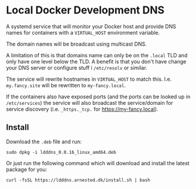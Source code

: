 # Local Docker Development DNS

A systemd service that will monitor your Docker host and provide
DNS names for containers with a `VIRTUAL_HOST` environment variable.

The domain names will be broadcast using multicast DNS.

A limitation of this is that domains name can only be on the `.local`
TLD and only have one level below the TLD. A benefit is that you don't
have change your DNS server or configure stuff i `/etc/resolv` or
similar.

The service will rewrite hostnames in `VIRTUAL_HOST` to match
this. I.e. `my.fancy.site` will be rewritten to `my-fancy.local`.

If the containers also have exposed ports (and the ports can be looked
up in `/etc/services`) the service will also broadcast the
service/domain for service discovery (i.e. `_https._tcp.` for
https://my-fancy.local).

## Install

Download the `.deb` file and run:

```console
sudo dpkg -i ldddns_0.0.16_linux_amd64.deb
```

Or just run the following command which will download and install the
latest package for you:

```console
curl -fsSL https://ldddns.arnested.dk/install.sh | bash
```
